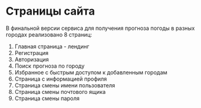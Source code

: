 # Страницы сайта

В финальной версии сервиса для получения прогноза погоды в разных городах реализовано 8 страниц:

1.	Главная страница - лендинг
2.	Регистрация
3.	Авторизация
4.	Поиск прогноза по городу
5.	Избранное с быстрым доступом к добавленным городам
6.	Страница с информацией профиля
7.	Страница смены имени пользователя
8.	Страница смены почтового ящика
9.	Страница смены пароля
